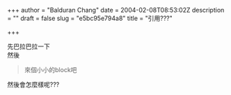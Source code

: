 +++
author = "Balduran Chang"
date = 2004-02-08T08:53:02Z
description = ""
draft = false
slug = "e5bc95e794a8"
title = "引用???"

+++


先巴拉巴拉一下  
 然後

> 來個小小的block吧

然後會怎麼樣呢???

